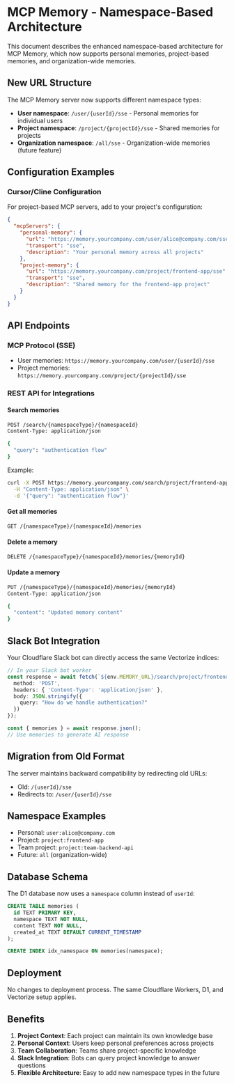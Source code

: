 # MCP Memory - Namespace-Based Architecture

This document describes the enhanced namespace-based architecture for MCP Memory, which now supports personal memories, project-based memories, and organization-wide memories.

## New URL Structure

The MCP Memory server now supports different namespace types:

- **User namespace**: `/user/{userId}/sse` - Personal memories for individual users
- **Project namespace**: `/project/{projectId}/sse` - Shared memories for projects
- **Organization namespace**: `/all/sse` - Organization-wide memories (future feature)

## Configuration Examples

### Cursor/Cline Configuration

For project-based MCP servers, add to your project's configuration:

```json
{
  "mcpServers": {
    "personal-memory": {
      "url": "https://memory.yourcompany.com/user/alice@company.com/sse",
      "transport": "sse",
      "description": "Your personal memory across all projects"
    },
    "project-memory": {
      "url": "https://memory.yourcompany.com/project/frontend-app/sse",
      "transport": "sse",
      "description": "Shared memory for the frontend-app project"
    }
  }
}
```

## API Endpoints

### MCP Protocol (SSE)
- User memories: `https://memory.yourcompany.com/user/{userId}/sse`
- Project memories: `https://memory.yourcompany.com/project/{projectId}/sse`

### REST API for Integrations

#### Search memories
```bash
POST /search/{namespaceType}/{namespaceId}
Content-Type: application/json

{
  "query": "authentication flow"
}
```

Example:
```bash
curl -X POST https://memory.yourcompany.com/search/project/frontend-app \
  -H "Content-Type: application/json" \
  -d '{"query": "authentication flow"}'
```

#### Get all memories
```bash
GET /{namespaceType}/{namespaceId}/memories
```

#### Delete a memory
```bash
DELETE /{namespaceType}/{namespaceId}/memories/{memoryId}
```

#### Update a memory
```bash
PUT /{namespaceType}/{namespaceId}/memories/{memoryId}
Content-Type: application/json

{
  "content": "Updated memory content"
}
```

## Slack Bot Integration

Your Cloudflare Slack bot can directly access the same Vectorize indices:

```typescript
// In your Slack bot worker
const response = await fetch(`${env.MEMORY_URL}/search/project/frontend-app`, {
  method: 'POST',
  headers: { 'Content-Type': 'application/json' },
  body: JSON.stringify({
    query: "How do we handle authentication?"
  })
});

const { memories } = await response.json();
// Use memories to generate AI response
```

## Migration from Old Format

The server maintains backward compatibility by redirecting old URLs:
- Old: `/{userId}/sse`
- Redirects to: `/user/{userId}/sse`

## Namespace Examples

- Personal: `user:alice@company.com`
- Project: `project:frontend-app`
- Team project: `project:team-backend-api`
- Future: `all` (organization-wide)

## Database Schema

The D1 database now uses a `namespace` column instead of `userId`:

```sql
CREATE TABLE memories (
  id TEXT PRIMARY KEY,
  namespace TEXT NOT NULL,
  content TEXT NOT NULL,
  created_at TEXT DEFAULT CURRENT_TIMESTAMP
);

CREATE INDEX idx_namespace ON memories(namespace);
```

## Deployment

No changes to deployment process. The same Cloudflare Workers, D1, and Vectorize setup applies.

## Benefits

1. **Project Context**: Each project can maintain its own knowledge base
2. **Personal Context**: Users keep personal preferences across projects
3. **Team Collaboration**: Teams share project-specific knowledge
4. **Slack Integration**: Bots can query project knowledge to answer questions
5. **Flexible Architecture**: Easy to add new namespace types in the future

